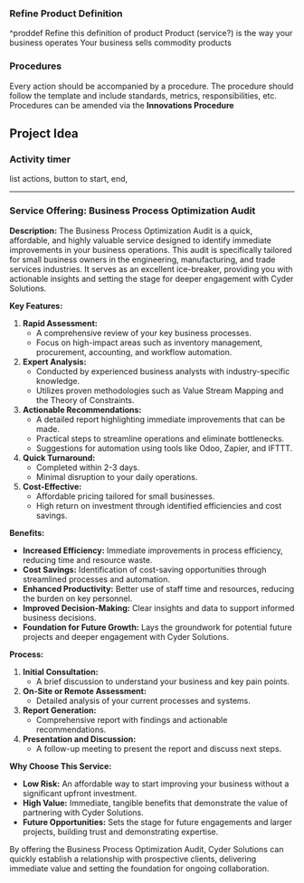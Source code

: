 
### Refine Product Definition
^proddef
Refine this definition of product
Product (service?) is the way your business operates
Your business sells commodity products
### Procedures
Every action should be accompanied by a procedure. The procedure should follow the template and include standards, metrics, responsibilities, etc.
Procedures can be amended via the **Innovations Procedure**


## Project Idea
### Activity timer
list actions, button to start, end, 

---
### Service Offering: Business Process Optimization Audit
**Description:**
The Business Process Optimization Audit is a quick, affordable, and highly valuable service designed to identify immediate improvements in your business operations. This audit is specifically tailored for small business owners in the engineering, manufacturing, and trade services industries. It serves as an excellent ice-breaker, providing you with actionable insights and setting the stage for deeper engagement with Cyder Solutions.

**Key Features:**
1. **Rapid Assessment:**
   - A comprehensive review of your key business processes.
   - Focus on high-impact areas such as inventory management, procurement, accounting, and workflow automation.
2. **Expert Analysis:**
   - Conducted by experienced business analysts with industry-specific knowledge.
   - Utilizes proven methodologies such as Value Stream Mapping and the Theory of Constraints.
3. **Actionable Recommendations:**
   - A detailed report highlighting immediate improvements that can be made.
   - Practical steps to streamline operations and eliminate bottlenecks.
   - Suggestions for automation using tools like Odoo, Zapier, and IFTTT.
4. **Quick Turnaround:**
   - Completed within 2-3 days.
   - Minimal disruption to your daily operations.
5. **Cost-Effective:**
   - Affordable pricing tailored for small businesses.
   - High return on investment through identified efficiencies and cost savings.

**Benefits:**
- **Increased Efficiency:** Immediate improvements in process efficiency, reducing time and resource waste.
- **Cost Savings:** Identification of cost-saving opportunities through streamlined processes and automation.
- **Enhanced Productivity:** Better use of staff time and resources, reducing the burden on key personnel.
- **Improved Decision-Making:** Clear insights and data to support informed business decisions.
- **Foundation for Future Growth:** Lays the groundwork for potential future projects and deeper engagement with Cyder Solutions.

**Process:**
1. **Initial Consultation:**
   - A brief discussion to understand your business and key pain points.
2. **On-Site or Remote Assessment:**
   - Detailed analysis of your current processes and systems.
3. **Report Generation:**
   - Comprehensive report with findings and actionable recommendations.
4. **Presentation and Discussion:**
   - A follow-up meeting to present the report and discuss next steps.

**Why Choose This Service:**
- **Low Risk:** An affordable way to start improving your business without a significant upfront investment.
- **High Value:** Immediate, tangible benefits that demonstrate the value of partnering with Cyder Solutions.
- **Future Opportunities:** Sets the stage for future engagements and larger projects, building trust and demonstrating expertise.

By offering the Business Process Optimization Audit, Cyder Solutions can quickly establish a relationship with prospective clients, delivering immediate value and setting the foundation for ongoing collaboration.